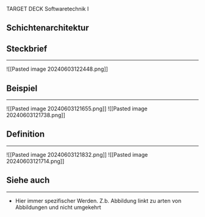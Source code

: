 
TARGET DECK
Softwaretechnik I

Schichtenarchitektur
--
## Steckbrief
***
![[Pasted image 20240603122448.png]]
## Beispiel
***
![[Pasted image 20240603121655.png]]
![[Pasted image 20240603121738.png]]
## Definition
***
![[Pasted image 20240603121832.png]]
![[Pasted image 20240603121714.png]]
## Siehe auch
***
* Hier immer spezifischer Werden. Z.b. Abbildung linkt zu arten von Abbildungen und nicht umgekehrt